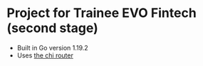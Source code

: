 # Project for Trainee EVO Fintech (second stage)


- Built in Go version 1.19.2
- Uses [the chi router](https://github.com/go-chi/chi/v5)
